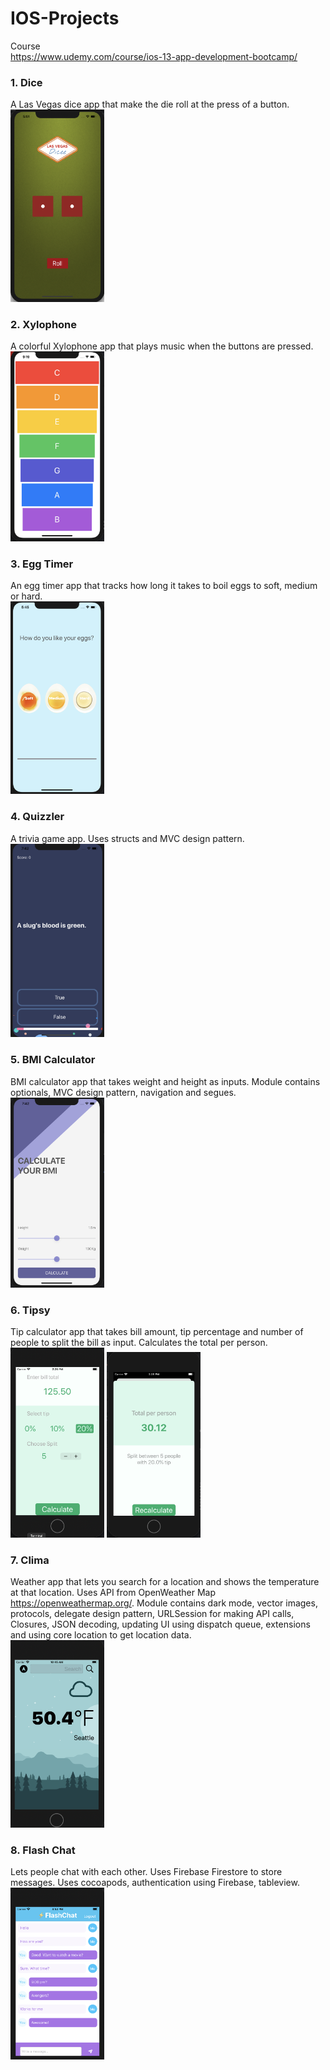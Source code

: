 # IOS-Projects

Course<br>
https://www.udemy.com/course/ios-13-app-development-bootcamp/

### 1. Dice
A Las Vegas dice app that make the die roll at the press of a button.<br>
<img src="Screenshots/Dice.png" width="150">

### 2. Xylophone
A colorful Xylophone app that plays music when the buttons are pressed.<br>
<img src="Screenshots/Xylophone.png" width="150">

### 3. Egg Timer
An egg timer app that tracks how long it takes to boil eggs to soft, medium or hard.<br>
<img src="Screenshots/EggTimer.png" width="150">

### 4. Quizzler
A trivia game app. Uses structs and MVC design pattern.<br>
<img src="Screenshots/Quizzler.png" width="150">

### 5. BMI Calculator
BMI calculator app that takes weight and height as inputs. Module contains optionals, MVC design pattern, navigation and segues.<br>
<img src="Screenshots/Bmi.png" width="150">

### 6. Tipsy
Tip calculator app that takes bill amount, tip percentage and number of people to split the bill as input. Calculates the total per person.<br>
<img src="Screenshots/Tipsy1.png" width="150">
<img src="Screenshots/Tipsy2.png" width="150">

### 7. Clima
Weather app that lets you search for a location and shows the temperature at that location. Uses API from OpenWeather Map https://openweathermap.org/. Module contains dark mode, vector images, protocols, delegate design pattern, URLSession for making API calls, Closures, JSON decoding, updating UI using dispatch queue, extensions and using core location to get location data.<br>
<img src="Screenshots/Clima.png" width="150">

### 8. Flash Chat
Lets people chat with each other. Uses Firebase Firestore to store messages. Uses cocoapods, authentication using Firebase, tableview. <br>
<img src="Screenshots/FlashChat.png" width="150">
